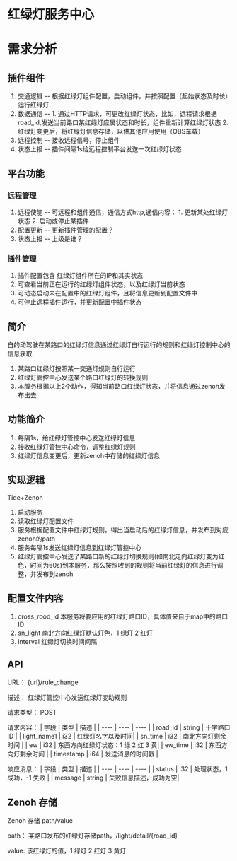 # 红绿灯服务中心

# 需求分析

## 插件组件

1. 交通逻辑 -- 根据红绿灯组件配置，启动组件，并按照配置（起始状态及时长）运行红绿灯
2. 数据通信 -- 1. 通过HTTP请求，可更改红绿灯状态，比如，远程请求根据road_id,发送当前路口某红绿灯应属状态和时长，组件重新计算红绿灯状态 2. 红绿灯变更后，将红绿灯信息存储，以供其他应用使用（OBS车载）
3. 远程控制 -- 接收远程信号，停止组件
4. 状态上报 -- 插件间隔1s给远程控制平台发送一次红绿灯状态

## 平台功能

### 远程管理

1. 远程使能 -- 可远程和组件通信，通信方式http,通信内容： 1. 更新某处红绿灯状态 2. 启动或停止某插件
2. 配置更新 -- 更新插件管理的配置？
3. 状态上报 -- 上级是谁？


### 插件管理
1. 插件配置包含 红绿灯组件所在的IP和其实状态
2. 可查看当前正在运行的红绿灯组件状态，以及红绿灯当前状态
3. 可动态启动未在配置中的红绿灯组件，且将信息更新到配置文件中
4. 可停止远程插件运行，并更新配置中插件状态
   
   
## 简介

自的动驾驶在某路口的红绿灯信息通过红绿灯自行运行的规则和红绿灯控制中心的信息获取

1. 某路口红绿灯按照某一交通灯规则自行运行
2. 红绿灯管控中心发送某个路口红绿灯的转换规则
3. 本服务根据以上2个动作，得知当前路口红绿灯状态，并将信息通过zenoh发布出去

   
## 功能简介
1. 每隔1s，给红绿灯管控中心发送红绿灯信息
2. 接收红绿灯管控中心命令，调整红绿灯规则
3. 红绿灯信息变更后，更新zenoh中存储的红绿灯信息

## 实现逻辑
Tide+Zenoh
1. 启动服务
2. 读取红绿灯配置文件
3. 服务根据配置文件中红绿灯规则，得出当启动后的红绿灯信息，并发布到对应zenoh的path
4. 服务每隔1s发送红绿灯信息到红绿灯管控中心
5. 红绿灯管控中心发送了某路口新的红绿灯切换规则(如南北走向红绿灯变为红色，时间为60s)到本服务，那么按照收到的规则将当前红绿灯的信息进行调整，并发布到zenoh

## 配置文件内容
1. cross_rood_id 本服务将要应用的红绿灯路口ID，具体值来自于map中的路口ID
2. sn_light 南北方向红绿灯默认灯色，1 绿灯 2 红灯
3. interval 红绿灯切换时间间隔

## API

URL： {url}/rule_change
   
描述：  红绿灯管控中心发送红绿灯变动规则

请求类型： POST

请求内容：
|  字段   | 类型  | 描述  |
|  ----  | ----  | ----  |
| road_id  | string | 十字路口ID |
| light_name1             | i32    | 红绿灯名字以及时间|
| sn_time        | i32    | 南北方向灯剩余时间               |
| ew             | i32    | 东西方向红绿灯状态：1 绿 2 红 3 黄|
| ew_time        | i32    | 东西方向灯剩余时间               |
| timestamp      | i64    | 发送消息的时间戳                |

响应消息：
|  字段    | 类型    | 描述  |
|  ----   | ----    | ----  |
| status  | i32     | 处理状态，1 成功，-1 失败 |
| message | string  | 失败信息描述，成功为空|


## Zenoh 存储
Zenoh 存储 path/value

path： 某路口发布的红绿灯存储path，/light/detail/{road_id}

value: 该红绿灯的值，1 绿灯 2 红灯 3 黄灯





